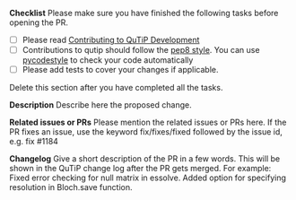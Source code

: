 **Checklist**
Please make sure you have finished the following tasks before opening the PR.

- [ ] Please read [Contributing to QuTiP Development](https://github.com/qutip/qutip-doc/blob/master/qutip_dev_contrib.md)
- [ ] Contributions to qutip should follow the [pep8 style](https://www.python.org/dev/peps/pep-0008/).
You can use [pycodestyle](http://pycodestyle.pycqa.org/en/latest/index.html) to check your code automatically
- [ ] Please add tests to cover your changes if applicable.

Delete this section after you have completed all the tasks.

**Description**
Describe here the proposed change.

**Related issues or PRs**
Please mention the related issues or PRs here. If the PR fixes an issue, use the keyword fix/fixes/fixed followed by the issue id, e.g. fix #1184

**Changelog**
Give a short description of the PR in a few words. This will be shown in the QuTiP change log after the PR gets merged.
For example: 
Fixed error checking for null matrix in essolve.
Added option for specifying resolution in Bloch.save function.
